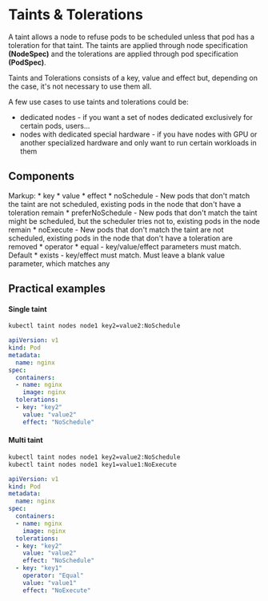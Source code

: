 # Taints & Tolerations

A taint allows a node to refuse pods to be scheduled unless that pod has a toleration for that taint. The taints are applied through node specification **(NodeSpec)** and the tolerations are applied through pod specification **(PodSpec)**.

Taints and Tolerations consists of a key, value and effect but, depending on the case, it's not necessary to use them all.

A few use cases to use taints and tolerations could be:

* dedicated nodes - if you want a set of nodes dedicated exclusively for certain pods, users...
* nodes with dedicated special hardware - if you have nodes with GPU or another specialized hardware and only want to run certain workloads in them

<h2>Components</h2>

Markup: * key
        * value
        * effect
            * noSchedule - New pods that don't match the taint are not scheduled, existing pods in the node that don't have a toleration remain
            * preferNoSchedule - New pods that don't match the taint might be scheduled, but the scheduler tries not to, existing pods in the node remain
            * noExecute - New pods that don't match the taint are not scheduled, existing pods in the node that don't have a toleration are removed
        * operator
            * equal - key/value/effect parameters must match. Default
            * exists - key/effect must match. Must leave a blank value parameter, which matches any

<h2>Practical examples</h2>

<h4>Single taint</h4>

```bash
kubectl taint nodes node1 key2=value2:NoSchedule
```

```yaml
apiVersion: v1
kind: Pod
metadata:
  name: nginx
spec:
  containers:
  - name: nginx
    image: nginx
  tolerations:
  - key: "key2"
    value: "value2"
    effect: "NoSchedule"
```

<h4>Multi taint</h4>

```bash
kubectl taint nodes node1 key2=value2:NoSchedule
kubectl taint nodes node1 key1=value1:NoExecute
```

```yaml
apiVersion: v1
kind: Pod
metadata:
  name: nginx
spec:
  containers:
  - name: nginx
    image: nginx
  tolerations:
  - key: "key2"
    value: "value2"
    effect: "NoSchedule"
  - key: "key1"
    operator: "Equal"
    value: "value1"
    effect: "NoExecute"
```